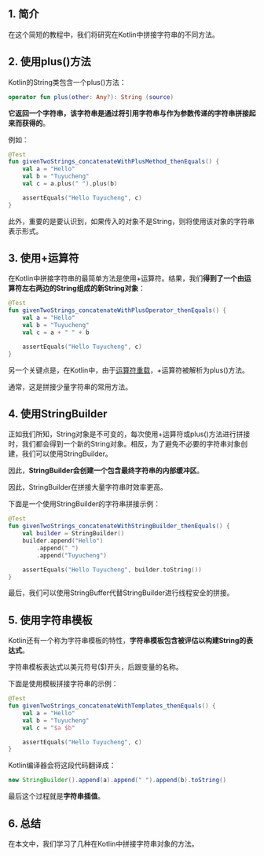 ## 1. 简介

在这个简短的教程中，我们将研究在Kotlin中拼接字符串的不同方法。

## 2. 使用plus()方法

Kotlin的String类包含一个plus()方法：

```kotlin
operator fun plus(other: Any?): String (source)
```

**它返回一个字符串，该字符串是通过将引用字符串与作为参数传递的字符串拼接起来而获得的**。

例如：

```kotlin
@Test
fun givenTwoStrings_concatenateWithPlusMethod_thenEquals() {
    val a = "Hello"
    val b = "Tuyucheng"
    val c = a.plus(" ").plus(b)

    assertEquals("Hello Tuyucheng", c)
}
```

此外，重要的是要认识到，如果传入的对象不是String，则将使用该对象的字符串表示形式。

## 3. 使用+运算符

在Kotlin中拼接字符串的最简单方法是使用+运算符。结果，我们**得到了一个由运算符左右两边的String组成的新String对象**：

```kotlin
@Test
fun givenTwoStrings_concatenateWithPlusOperator_thenEquals() {
    val a = "Hello"
    val b = "Tuyucheng"
    val c = a + " " + b

    assertEquals("Hello Tuyucheng", c)
}
```

另一个关键点是，在Kotlin中，由于[运算符重载](https://kotlinlang.org/docs/reference/operator-overloading.html)，+运算符被解析为plus()方法。

通常，这是拼接少量字符串的常用方法。

## 4. 使用StringBuilder

正如我们所知，String对象是不可变的，每次使用+运算符或plus()方法进行拼接时，我们都会得到一个新的String对象。相反，为了避免不必要的字符串对象创建，我们可以使用StringBuilder。

因此，**StringBuilder会创建一个包含最终字符串的内部缓冲区**。

因此，StringBuilder在拼接大量字符串时效率更高。

下面是一个使用StringBuilder的字符串拼接示例：

```kotlin
@Test
fun givenTwoStrings_concatenateWithStringBuilder_thenEquals() {
    val builder = StringBuilder()
    builder.append("Hello")
        .append(" ")
        .append("Tuyucheng")

    assertEquals("Hello Tuyucheng", builder.toString())
}
```

最后，我们可以使用StringBuffer代替StringBuilder进行线程安全的拼接。

## 5. 使用字符串模板

Kotlin还有一个称为字符串模板的特性，**字符串模板包含被评估以构建String的表达式**。

字符串模板表达式以美元符号($)开头，后跟变量的名称。

下面是使用模板拼接字符串的示例：

```kotlin
@Test
fun givenTwoStrings_concatenateWithTemplates_thenEquals() {
    val a = "Hello"
    val b = "Tuyucheng"
    val c = "$a $b"

    assertEquals("Hello Tuyucheng", c)
}
```

Kotlin编译器会将这段代码翻译成：

```java
new StringBuilder().append(a).append(" ").append(b).toString()
```

最后这个过程就是**字符串插值**。

## 6. 总结

在本文中，我们学习了几种在Kotlin中拼接字符串对象的方法。